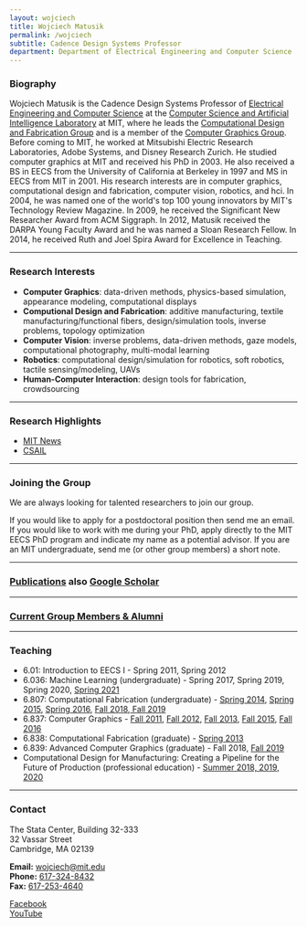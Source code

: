 ```yaml
---
layout: wojciech
title: Wojciech Matusik
permalink: /wojciech
subtitle: Cadence Design Systems Professor
department: Department of Electrical Engineering and Computer Science
---
```

### Biography

Wojciech Matusik is the Cadence Design Systems Professor of [Electrical Engineering and Computer Science](http://www.eecs.mit.edu/) at the [Computer Science and Artificial Intelligence Laboratory](http://www.csail.mit.edu/) at MIT, where he leads the [Computational Design and Fabrication Group](http://cfg.mit.edu/) and is a member of the [Computer Graphics Group](http://graphics.csail.mit.edu/). Before coming to MIT, he worked at Mitsubishi Electric Research Laboratories, Adobe Systems, and Disney Research Zurich. He studied computer graphics at MIT and received his PhD in 2003. He also received a BS in EECS from the University of California at Berkeley in 1997 and MS in EECS from MIT in 2001. His research interests are in computer graphics, computational design and fabrication, computer vision, robotics, and hci. In 2004, he was named one of the world's top 100 young innovators by MIT's Technology Review Magazine. In 2009, he received the Significant New Researcher Award from ACM Siggraph. In 2012, Matusik received the DARPA Young Faculty Award and he was named a Sloan Research Fellow. In 2014, he received Ruth and Joel Spira Award for Excellence in Teaching.

<hr>

### Research Interests

* **Computer Graphics**: data-driven methods, physics-based simulation, appearance modeling, computational displays
* **Computional Design and Fabrication**: additive manufacturing, textile manufacturing/functional fibers, design/simulation tools, inverse problems, topology optimization
* **Computer Vision**: inverse problems, data-driven methods, gaze models, computational photography, multi-modal learning
* **Robotics**: computational design/simulation for robotics, soft robotics, tactile sensing/modeling, UAVs
* **Human-Computer Interaction**: design tools for fabrication, crowdsourcing

<hr>

### Research Highlights

* [MIT News](https://news.mit.edu/)
* [CSAIL](https://www.csail.mit.edu/research/computational-design-and-fabrication-group)

<hr>

### Joining the Group

We are always looking for talented researchers to join our group.

If you would like to apply for a postdoctoral position then send me an email.
If you would like to work with me during your PhD, apply directly to the MIT EECS PhD program and indicate my name as a potential advisor.
If you are an MIT undergraduate, send me (or other group members) a short note.

<hr>

### [Publications](https://cdfg.mit.edu/publications/) also [Google Scholar](https://scholar.google.com/scholar?hl=en&as_sdt=0%2C22&q=wojciech+matusik&btnG=)

<hr>

### [Current Group Members & Alumni](https://cdfg.mit.edu/team)

<hr>

### Teaching

* 6.01: Introduction to EECS I - Spring 2011, Spring 2012
* 6.036: Machine Learning (undergraduate) - Spring 2017, Spring 2019, Spring 2020, [Spring 2021](https://learning-modules.mit.edu/class/index.html?uuid=/course/6/sp21/6.036#info)
* 6.807: Computational Fabrication (undergraduate) - [Spring 2014](http://stellar.mit.edu/S/course/6/sp14/6.S079/index.html), [Spring 2015](http://stellar.mit.edu/S/course/6/sp15/6.S079/index.html), [Spring 2016](http://stellar.mit.edu/S/course/6/sp16/6.807/index.html), [Fall 2018](https://stellar.mit.edu/S/course/6/fa18/6.807/),[ Fall 2019](https://stellar.mit.edu/S/course/6/fa19/6.807/)
* 6.837: Computer Graphics - [Fall 2011](http://stellar.mit.edu/S/course/6/fa11/6.837/index.html), [Fall 2012](http://stellar.mit.edu/S/course/6/fa12/6.837/index.html), [Fall 2013](http://stellar.mit.edu/S/course/6/fa13/6.837/index.html), [Fall 2015](http://stellar.mit.edu/S/course/6/fa15/6.837/index.html), [Fall 2016](http://stellar.mit.edu/S/course/6/fa16/6.837/index.html)
* 6.838: Computational Fabrication (graduate) - [Spring 2013](http://stellar.mit.edu/S/course/6/sp13/6.838/index.html)
* 6.839: Advanced Computer Graphics (graduate) - Fall 2018, [Fall 2019](https://stellar.mit.edu/S/course/6/fa19/6.839/)
* Computational Design for Manufacturing: Creating a Pipeline for the Future of Production (professional education) - [Summer 2018, 2019, 2020](https://professional.mit.edu/programs/short-programs/computational-design-manufacturing)

<hr>

### Contact

The Stata Center, Building 32-333<br>
32 Vassar Street<br>
Cambridge, MA 02139

**Email:** [wojciech@mit.edu](mailto:wojciech@mit.edu)<br>
**Phone:** [617-324-8432](tel:+16173248432)<br>
**Fax:** [617-253-4640](fax:+1617-253-4640)

[Facebook](https://www.facebook.com/compFabMIT/)<br> 
[YouTube](https://www.youtube.com/channel/UCr4LhPjUd9Bc67i9_wYTYNg)